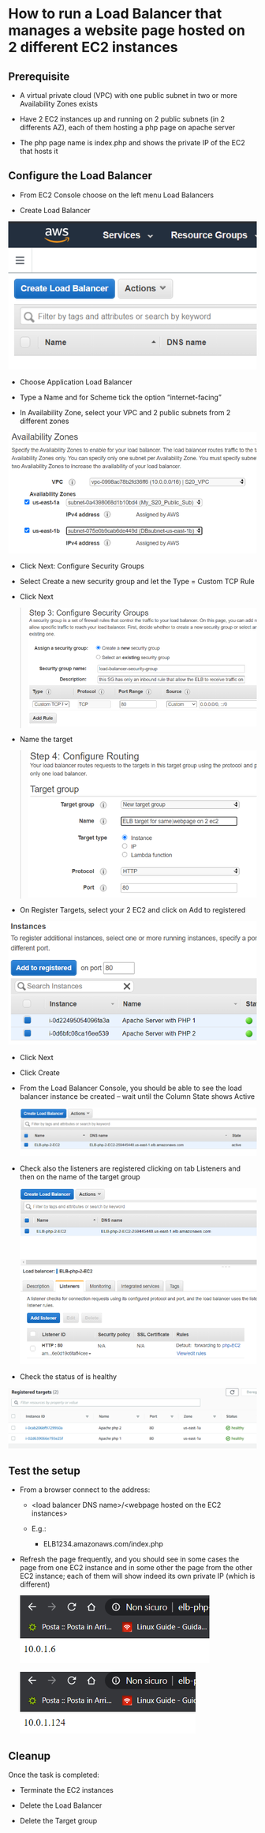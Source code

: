 # How to run a Load Balancer that manages a website page hosted on 2 different EC2 instances

## Prerequisite

  - A virtual private cloud (VPC) with one public subnet in two
    or more Availability Zones exists

  - Have 2 EC2 instances up and running on 2 public subnets (in 2 differents AZ), each of them hosting a php page on apache server

  - The php page name is index.php and shows the private IP of the EC2 that hosts it

## Configure the Load Balancer

  - From EC2 Console choose on the left menu Load Balancers

  - Create Load Balancer

![](.//media/image1.png)

  - Choose Application Load Balancer

  - Type a Name and for Scheme tick the option “internet-facing”

  - In Availability Zone, select your VPC and 2 public subnets from 2
    different zones

![](.//media/image2.png)

  - Click Next: Configure Security Groups

  - Select Create a new security group and let the Type = Custom TCP
    Rule

  - Click Next

> ![](.//media/image3.png)

  - Name the target

> ![](.//media/image4.png)

  - On Register Targets, select your 2 EC2 and click on Add to
    registered

![](.//media/image5.png)

  - Click Next

  - Click Create

  - From the Load Balancer Console, you should be able to see the load
    balancer instance be created – wait until the Column State shows
    Active
    
    ![](.//media/image6.png)

  - Check also the listeners are registered clicking on tab Listeners
    and then on the name of the target group
    
    ![](.//media/image7.png)

  - Check the status of is healthy

![](.//media/image8.png)

## Test the setup

  - From a browser connect to the address:
    
      - \<load balancer DNS name\>/\<webpage hosted on the EC2
        instances\>
    
      - E.g.:
        
          - ELB1234.amazonaws.com/index.php

  - Refresh the page frequently, and you should see in some cases the
    page from one EC2 instance and in some other the page from the other
    EC2 instance; each of them will show indeed its own private IP
    (which is different)
    
    ![](.//media/image9.png)
    
    ![](.//media/image10.png)

## Cleanup

Once the task is completed:

  - Terminate the EC2 instances

  - Delete the Load Balancer

  - Delete the Target group
